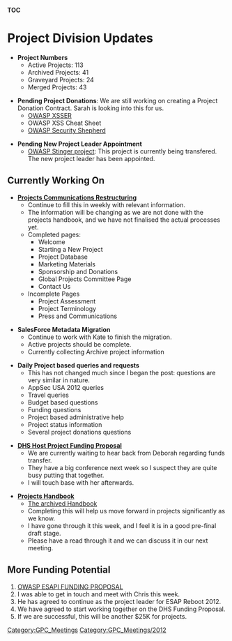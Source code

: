 __TOC__

# Project Division Updates

  - **Project Numbers**
      - Active Projects: 113
      - Archived Projects: 41
      - Graveyard Projects: 24
      - Merged Projects: 43

<!-- end list -->

  - **Pending Project Donations**: We are still working on creating a
    Project Donation Contract. Sarah is looking into this for us.
      - [OWASP XSSER](OWASP_XSSER "wikilink")
      - OWASP XSS Cheat Sheet
      - [OWASP Security Shepherd](OWASP_Security_Shepherd "wikilink")

<!-- end list -->

  - **Pending New Project Leader Appointment**
      - [OWASP Stinger project](OWASP_Stinger_project "wikilink"): This
        project is currently being transfered. The new project leader
        has been appointed.

## Currently Working On

  - **[Projects Communications
    Restructuring](https://www.owasp.org/index.php/Test2test)**
      - Continue to fill this in weekly with relevant information.
      - The information will be changing as we are not done with the
        projects handbook, and we have not finalised the actual
        processes yet.
      - Completed pages:
          - Welcome
          - Starting a New Project
          - Project Database
          - Marketing Materials
          - Sponsorship and Donations
          - Global Projects Committee Page
          - Contact Us
      - Incomplete Pages
          - Project Assessment
          - Project Terminology
          - Press and Communications

<!-- end list -->

  - **SalesForce Metadata Migration**
      - Continue to work with Kate to finish the migration.
      - Active projects should be complete.
      - Currently collecting Archive project information

<!-- end list -->

  - **Daily Project based queries and requests**
      - This has not changed much since I began the post: questions are
        very similar in nature.
      - AppSec USA 2012 queries
      - Travel queries
      - Budget based questions
      - Funding questions
      - Project based administrative help
      - Project status information
      - Several project donations questions

<!-- end list -->

  - **[DHS Host Project Funding
    Proposal](https://docs.google.com/a/owasp.org/document/d/1MA3TI5ssclxvheV8At_ffu2Fuic55SDpOokS3AOvBUc/edit#bookmark=id.ceef3790c8d6)**
      - We are currently waiting to hear back from Deborah regarding
        funds transfer.
      - They have a big conference next week so I suspect they are quite
        busy putting that together.
      - I will touch base with her afterwards.

<!-- end list -->

  - **[Projects
    Handbook](https://docs.google.com/a/owasp.org/document/d/1MpZx5w4TaqS-FoQaEXDhncz6dhG4mdgC4id2HsJQhjc/edit#)**
      - [The archived
        Handbook](https://docs.google.com/a/owasp.org/document/d/1ilLGVEM4zWiPgMPDRHe8ARdeLSnoBTUtMq0C-Ta45tc/edit?authkey=CLTW_MUO&authkey=CLTW_MUO#)
      - Completing this will help us move forward in projects
        significantly as we know.
      - I have gone through it this week, and I feel it is in a good
        pre-final draft stage.
      - Please have a read through it and we can discuss it in our next
        meeting.

## More Funding Potential

1.  [OWASP ESAPI FUNDING
    PROPOSAL](https://docs.google.com/a/owasp.org/document/d/16ZFXaML8C7aDAZdyTMDDg4BzLr1vUTOz9eqmYE8ZW8U/edit)
2.  I was able to get in touch and meet with Chris this week.
3.  He has agreed to continue as the project leader for ESAP Reboot
    2012.
4.  We have agreed to start working together on the DHS Funding
    Proposal.
5.  If we are successful, this will be another $25K for projects.

[Category:GPC_Meetings](Category:GPC_Meetings "wikilink")
[Category:GPC_Meetings/2012](Category:GPC_Meetings/2012 "wikilink")